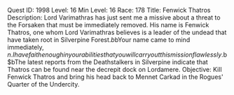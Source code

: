 Quest ID: 1998
Level: 16
Min Level: 16
Race: 178
Title: Fenwick Thatros
Description: Lord Varimathras has just sent me a missive about a threat to the Forsaken that must be immediately removed. His name is Fenwick Thatros, one whom Lord Varimathras believes is a leader of the undead that have taken root in Silverpine Forest.$b$bYour name came to mind immediately, $n. I have faith enough in your abilities that you will carry out this mission flawlessly.$b$bThe latest reports from the Deathstalkers in Silverpine indicate that Thatros can be found near the decrepit dock on Lordamere.
Objective: Kill Fenwick Thatros and bring his head back to Mennet Carkad in the Rogues' Quarter of the Undercity.
